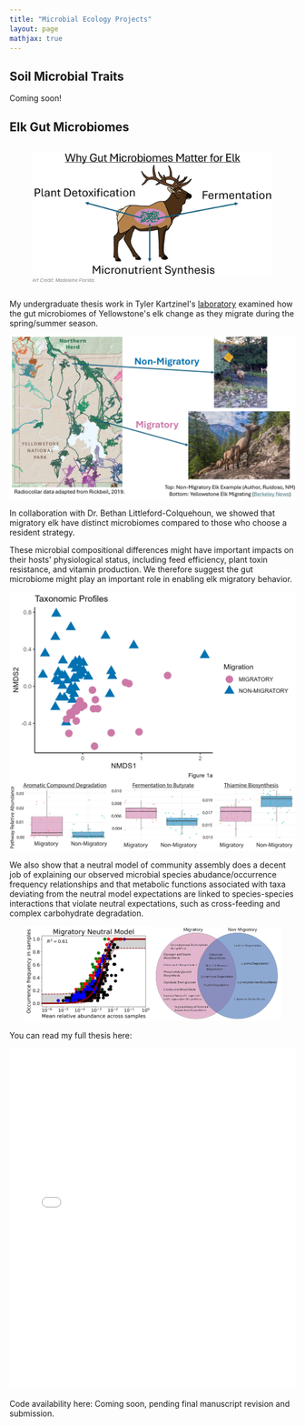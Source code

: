 ```yaml
---
title: "Microbial Ecology Projects"
layout: page
mathjax: true
---
```


## Soil Microbial Traits

Coming soon!

## Elk Gut Microbiomes

<div style="display: flex; align-items: center; justify-content: center; ">
  <figure>
    <img src="/assets/Elk_Cartoon_Low_Res_Trimmed.png" alt="Image 2">
    <figcaption style="font-size: 8px; font-style: italic; color: gray; size: 10;">
      Art Credit: Madeleine Florida.
    </figcaption>
  </figure>
</div>


My undergraduate thesis work in Tyler Kartzinel's [laboratory](http://www.kartzinellab.com) examined how the gut microbiomes of Yellowstone's elk change as they migrate during the spring/summer season.

<div style="display: flex; align-items: center; justify-content: center; ">
  <img src="/assets/Elk_Mig_Low_Res.png" alt="Image 1">
</div>

In collaboration with Dr. Bethan Littleford-Colquehoun, we showed that migratory elk have distinct microbiomes compared to those who choose a resident strategy. 

These microbial compositional differences might have important impacts on their hosts' physiological status, including feed efficiency, plant toxin resistance, and vitamin production. We therefore suggest the gut microbiome might play an important role in enabling elk migratory behavior. 

<div style="display: flex; align-items: center; justify-content: center; ">
  <img src="/assets/fig1_NMDS.png" alt="Image 1">
</div>

 <img src="/assets/Fig 2 Adobe.png" alt="Image 2">

We also show that a neutral model of community assembly does a decent job of explaining our observed microbial species abudance/occurrence frequency relationships and that metabolic functions associated with taxa deviating from the neutral model expectations are linked to species-species interactions that violate neutral expectations, such as cross-feeding and complex carbohydrate degradation. 

<div style="display: flex; align-items: center; justify-content: center; ">
  <img src="/assets/fig3a.png" alt="Image 1" style="width: 45%; display: inline-block;">
  <img src="/assets/Fig4_Low_Res_Trimmed.png" alt="Image 2" style="width: 45%; display: inline-block;">
</div>

You can read my full thesis here: 
<iframe src="{{ '/assets/EGrossman.pdf' | relative_url }}" width="100%" height="600px" style="border: none;">
</iframe>


Code availability here: Coming soon, pending final manuscript revision and submission. 
